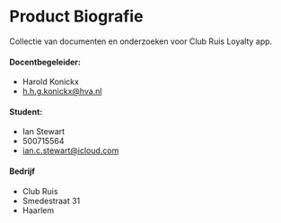 # Product Biografie
Collectie van documenten en onderzoeken voor Club Ruis Loyalty app.

#### Docentbegeleider:
* Harold Konickx
* [h.h.g.konickx@hva.nl](h.h.g.konickx@hva.nl)

#### Student:
* Ian Stewart
* 500715564
* [ian.c.stewart@icloud.com](ian.c.stewart@icloud.com)

#### Bedrijf
* Club Ruis
* Smedestraat 31
* Haarlem
